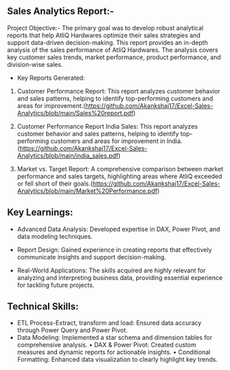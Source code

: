 ## Sales Analytics Report:-

Project Objective:-
The primary goal was to develop robust analytical reports that help AtliQ Hardwares optimize their sales strategies and support data-driven decision-making. This report provides an in-depth analysis of the sales performance of AtliQ Hardwares. The analysis covers key customer sales trends, market performance, product performance, and division-wise sales.

+ Key Reports Generated:

1. Customer Performance Report: This report analyzes customer behavior and sales patterns, helping to identify top-performing customers and areas for improvement.(https://github.com/Akankshaj17/Excel-Sales-Analytics/blob/main/Sales%20report.pdf)

2. Customer Performance Report India Sales: This report analyzes customer behavior and sales patterns, helping to identify top-performing customers and areas for improvement in India.(https://github.com/Akankshaj17/Excel-Sales-Analytics/blob/main/india_sales.pdf)

3. Market vs. Target Report: A comprehensive comparison between market performance and sales targets, highlighting areas where AtliQ exceeded or fell short of their goals.(https://github.com/Akankshaj17/Excel-Sales-Analytics/blob/main/Market%20Performance.pdf)

## Key Learnings: 

* Advanced Data Analysis: Developed expertise in DAX, Power Pivot, and 
 data modeling techniques. 

* Report Design: Gained experience in creating reports that 
 effectively communicate insights and support decision-making. 

* Real-World Applications: The skills acquired are highly relevant for analyzing and interpreting business data, providing essential experience for tackling future projects.

## Technical Skills:

* ETL Process-Extract, transform and load: Ensured data accuracy through Power Query and Power Pivot.
* Data Modeling: Implemented a star schema and dimension tables for comprehensive analysis. 
• DAX & Power Pivot: Created custom measures and dynamic reports for actionable insights.
• Conditional Formatting: Enhanced data visualization to clearly highlight key trends. 
